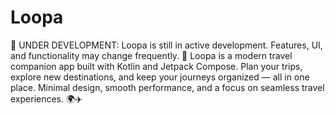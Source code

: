 # Loopa
🚧 UNDER DEVELOPMENT: Loopa is still in active development. Features, UI, and functionality may change frequently. 🚧    Loopa is a modern travel companion app built with Kotlin and Jetpack Compose.   Plan your trips, explore new destinations, and keep your journeys organized — all in one place.   Minimal design, smooth performance, and a focus on seamless travel experiences. 🌍✈️
